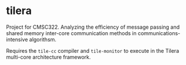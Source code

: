 tilera
======

Project for CMSC322. Analyzing the efficiency of message passing and shared memory inter-core communication methods in communications-intensive algorithsm.

Requires the `tile-cc` compiler and `tile-monitor` to execute in the Tilera multi-core architecture framework.
